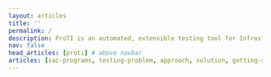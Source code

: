 ```yaml
---
layout: articles
title: ''
permalink: /
description: ProTI is an automated, extensible testing tool for Infrastructure as Code programs.
nav: false
head_articles: [proti] # above navbar
articles: [iac-programs, testing-problem, approach, solution, getting-started, publications] # below navbar
---
```


